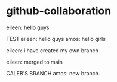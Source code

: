 # github-collaboration

eileen: hello guys

TEST
eileen: hello guys amos: hello girls

eileen: i have created my own branch

eileen: merged to main

CALEB'S BRANCH
amos: new branch.
